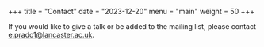 +++
title = "Contact"
date = "2023-12-20"
menu = "main"
weight = 50
+++

If you would like to give a talk or be added to the mailing list, please contact e.prado1@lancaster.ac.uk.
